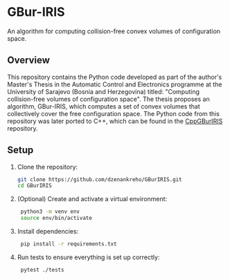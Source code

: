 # GBur-IRIS
An algorithm for computing collision-free convex volumes of configuration space.

## Overview
This repository contains the Python code developed as part of the author's Master's Thesis in the Automatic Control and Electronics programme at the University of Sarajevo (Bosnia and Herzegovina) titled: "Computing collision-free volumes of configuration space". The thesis proposes an algorithm, GBur-IRIS, which computes a set of convex volumes that collectively cover the free configuration space. The Python code from this repository was later ported to C++, which can be found in the [CppGBurIRIS](https://github.com/dzenankreho/CppGBurIRIS) repository.

## Setup

1. Clone the repository:

   ```bash
   git clone https://github.com/dzenankreho/GBurIRIS.git
   cd GBurIRIS

2. (Optional) Create and activate a virtual environment:

   ```bash
    python3 -m venv env
    source env/bin/activate

3. Install dependencies:

   ```bash
    pip install -r requirements.txt

4. Run tests to ensure everything is set up correctly:

   ```bash
    pytest ./tests


